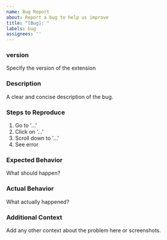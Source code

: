 ```yaml
---
name: Bug Report
about: Report a bug to help us improve
title: "[Bug]: "
labels: bug
assignees: ''
---
```


### version
Specify the version of the extension

### Description
A clear and concise description of the bug.
 
### Steps to Reproduce
1. Go to '...'
2. Click on '...'
3. Scroll down to '...'
4. See error
 
### Expected Behavior
What should happen?
 
### Actual Behavior
What actually happened?
 
### Additional Context
Add any other context about the problem here or screenshots.
